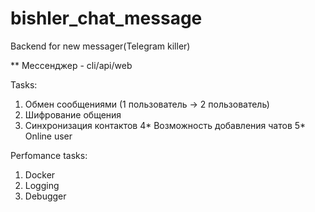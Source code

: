 # bishler_chat_message
Backend for new messager(Telegram killer)

** Мессенджер - cli/api/web

Tasks:

1) Обмен сообщениями (1 пользователь -> 2 пользователь)
2) Шифрование общения
3) Синхронизация контактов
4* Возможность добавления чатов
5* Online user




Perfomance tasks:

1) Docker
2) Logging
3) Debugger
